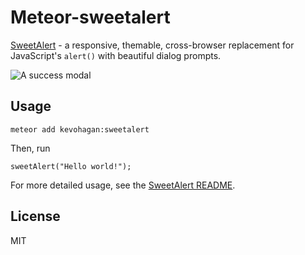 # Meteor-sweetalert

[SweetAlert](https://github.com/t4t5/sweetalert) - a responsive, themable, cross-browser replacement for JavaScript's `alert()` with beautiful dialog prompts.

![A success modal](https://raw.github.com/t4t5/sweetalert/master/sweetalert.gif)

## Usage

    meteor add kevohagan:sweetalert

Then, run

    sweetAlert("Hello world!");

For more detailed usage, see the [SweetAlert README](https://github.com/t4t5/sweetalert).

## License

MIT
